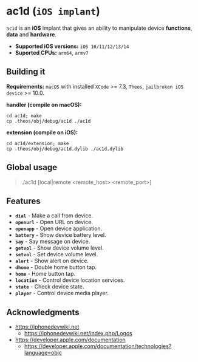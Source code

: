 # ac1d (`iOS implant`)

`ac1d` is an **iOS** implant that gives an ability to manipulate device **functions**, **data** and **hardware**.

* **Supported iOS versions:** `iOS 10/11/12/13/14`
* **Suported CPUs:** `arm64`, `armv7`

## Building it

**Requirements:** `macOS` with installed `XCode` >= 7.3, `Theos`, `jailbroken iOS device` >= 10.0.

**handler (compile on macOS):**

```
cd ac1d; make
cp .theos/obj/debug/ac1d ./ac1d
```

**extension (compile on iOS):**

```
cd ac1d/extension; make
cp .theos/obj/debug/ac1d.dylib ./ac1d.dylib
```

## Global usage

> ./ac1d \[local|remote \<remote_host\> \<remote_port\>\]

## Features

* **`dial`** - Make a call from device.
* **`openurl`** - Open URL on device.
* **`openapp`** - Open device application.
* **`battery`** - Show device battery level.
* **`say`** - Say message on device.
* **`getvol`** - Show device volume level.
* **`setvol`** - Set device volume level.
* **`alert`** - Show alert on device.
* **`dhome`** - Double home button tap.
* **`home`** - Home button tap.
* **`location`** - Control device location services.
* **`state`** - Check device state.
* **`player`** - Control device media player.

## Acknowledgments

* https://iphonedevwiki.net
    * https://iphonedevwiki.net/index.php/Logos
* https://developer.apple.com/documentation
    * https://developer.apple.com/documentation/technologies?language=objc
